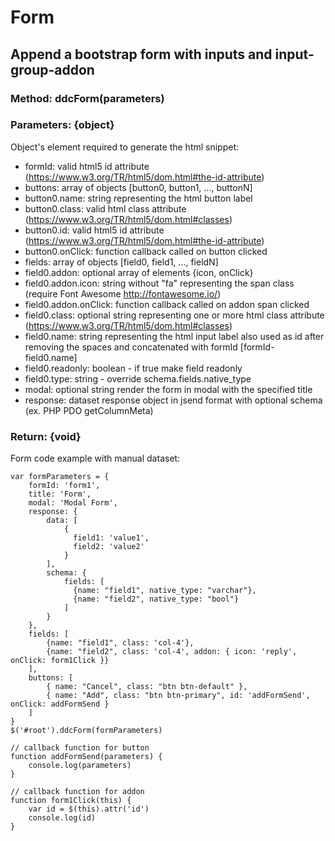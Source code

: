 Form
====
Append a bootstrap form with inputs and input-group-addon
---------------------------------------------------------
### Method: ddcForm(parameters)
### Parameters: {object}
Object's element required to generate the html snippet:
- formId: valid html5 id attribute (https://www.w3.org/TR/html5/dom.html#the-id-attribute)
- buttons: array of objects [button0, button1, ..., buttonN]
- button0.name: string representing the html button label
- button0.class: valid html class attribute (https://www.w3.org/TR/html5/dom.html#classes)
- button0.id: valid html5 id attribute (https://www.w3.org/TR/html5/dom.html#the-id-attribute)
- button0.onClick: function callback called on button clicked
- fields: array of objects [field0, field1, ..., fieldN]
- field0.addon: optional array of elements {icon, onClick}
- field0.addon.icon: string without "fa" representing the span class (require Font Awesome http://fontawesome.io/)
- field0.addon.onClick: function callback called on addon span clicked
- field0.class: optional string representing one or more html class attribute
  (https://www.w3.org/TR/html5/dom.html#classes)
- field0.name: string representing the html input label
  also used as id after removing the spaces and concatenated with formId [formId-field0.name]
- field0.readonly: boolean - if true make field readonly
- field0.type: string - override schema.fields.native_type
- modal: optional string render the form in modal with the specified title
- response: dataset response object in jsend format with optional schema (ex. PHP PDO getColumnMeta)

### Return: {void}

Form code example with manual dataset:
```
var formParameters = {
    formId: 'form1',
    title: 'Form',
    modal: 'Modal Form',
    response: {
        data: [
            {
              field1: 'value1',
              field2: 'value2'
            }
        ],
        schema: {
            fields: [
              {name: "field1", native_type: "varchar"},
              {name: "field2", native_type: "bool"}
            ]
        }
    },
    fields: [
        {name: "field1", class: 'col-4'},
        {name: "field2", class: 'col-4', addon: { icon: 'reply', onClick: form1Click }}
    ],
    buttons: [
        { name: "Cancel", class: "btn btn-default" },
        { name: "Add", class: "btn btn-primary", id: 'addFormSend', onClick: addFormSend }
    ]
}
$('#root').ddcForm(formParameters)

// callback function for button
function addFormSend(parameters) {
    console.log(parameters)
}

// callback function for addon
function form1Click(this) {
    var id = $(this).attr('id')
    console.log(id)
}
```
